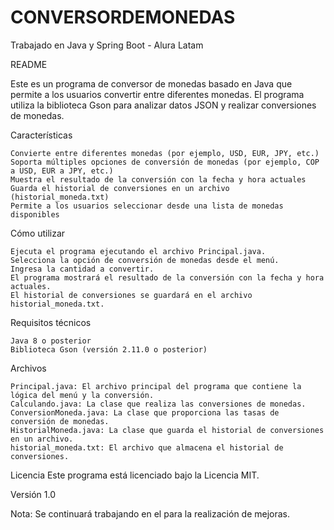 # CONVERSORDEMONEDAS
Trabajado en Java y Spring Boot - Alura Latam

README

Este es un programa de conversor de monedas basado en Java que permite a los usuarios convertir entre diferentes monedas. El programa utiliza la biblioteca Gson para analizar datos JSON y realizar conversiones de monedas.

Características

    Convierte entre diferentes monedas (por ejemplo, USD, EUR, JPY, etc.)
    Soporta múltiples opciones de conversión de monedas (por ejemplo, COP a USD, EUR a JPY, etc.)
    Muestra el resultado de la conversión con la fecha y hora actuales
    Guarda el historial de conversiones en un archivo (historial_moneda.txt)
    Permite a los usuarios seleccionar desde una lista de monedas disponibles

Cómo utilizar

    Ejecuta el programa ejecutando el archivo Principal.java.
    Selecciona la opción de conversión de monedas desde el menú.
    Ingresa la cantidad a convertir.
    El programa mostrará el resultado de la conversión con la fecha y hora actuales.
    El historial de conversiones se guardará en el archivo historial_moneda.txt.

Requisitos técnicos

    Java 8 o posterior
    Biblioteca Gson (versión 2.11.0 o posterior)

Archivos

    Principal.java: El archivo principal del programa que contiene la lógica del menú y la conversión.
    Calculando.java: La clase que realiza las conversiones de monedas.
    ConversionMoneda.java: La clase que proporciona las tasas de conversión de monedas.
    HistorialMoneda.java: La clase que guarda el historial de conversiones en un archivo.
    historial_moneda.txt: El archivo que almacena el historial de conversiones.

Licencia
Este programa está licenciado bajo la Licencia MIT. 

Versión
1.0

Nota: Se continuará trabajando en el para la realización de mejoras.

